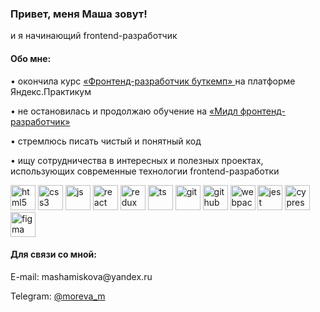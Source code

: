 <h3 align="left">Привет, меня Маша зовут!</h3>
<p align="left">и я начинающий frontend-разработчик</p>
<h4 align="left">Обо мне:</h4>
<p align="left">• окончила курс <a href="https://practicum.yandex.ru/frontend-bootcamp/" target="_blank" rel="noreferrer">«Фронтенд-разработчик буткемп»
</a> на платформе Яндекс.Практикум</p>
<p align="left">• не остановилась и продолжаю обучение на <a href="https://practicum.yandex.ru/middle-frontend/" target="_blank" rel="noreferrer">«Мидл фронтенд-разработчик»</a></p>
<p align="left">• стремлюсь писать чистый и понятный код</p>
<p align="left">• ищу сотрудничества в интересных и полезных проектах, использующих современные технологии frontend-разработки</p>

<img src="https://simpleicons.org/icons/html5.svg" alt="html5" width="40" height="40"/> <img src="https://simpleicons.org/icons/css3.svg" alt="css3" width="40" height="40"/> <img src="https://simpleicons.org/icons/javascript.svg" alt="js" width="40" height="40"/> <img src="https://simpleicons.org/icons/react.svg" alt="react" width="40" height="40"/> <img src="https://simpleicons.org/icons/redux.svg" alt="redux" width="40" height="40"/> <img src="https://simpleicons.org/icons/typescript.svg" alt="ts" width="40" height="40"/> <img src="https://simpleicons.org/icons/git.svg" alt="git" width="40" height="40"/> <img src="https://simpleicons.org/icons/github.svg" alt="github" width="40" height="40"/> <img src="https://simpleicons.org/icons/webpack.svg" alt="webpack" width="40" height="40"/> <img src="https://simpleicons.org/icons/jest.svg" alt="jest" width="40" height="40"/> <img src="https://simpleicons.org/icons/cypress.svg" alt="cypress" width="40" height="40"/> <img src="https://simpleicons.org/icons/figma.svg" alt="figma" width="40" height="40"/> 

<h4 align="left">Для связи со мной:</h4>
<p align="left">E-mail: mashamiskova@yandex.ru<p>
<p align="left">Telegram: <a href="https://t.me/moreva_m" target="_blank" rel="noreferrer">@moreva_m</a><p>

